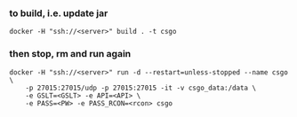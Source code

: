 ### to build, i.e. update jar
    docker -H "ssh://<server>" build . -t csgo
### then stop, rm and run again
    docker -H "ssh://<server>" run -d --restart=unless-stopped --name csgo \
        -p 27015:27015/udp -p 27015:27015 -it -v csgo_data:/data \
        -e GSLT=<GSLT> -e API=<API> \
        -e PASS=<PW> -e PASS_RCON=<rcon> csgo